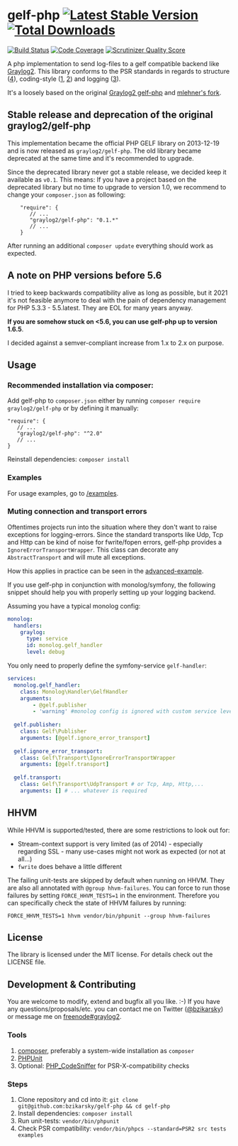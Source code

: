 gelf-php [![Latest Stable Version](https://img.shields.io/packagist/v/graylog2/gelf-php.svg?style=flat-square)](https://packagist.org/packages/graylog2/gelf-php) [![Total Downloads](https://img.shields.io/packagist/dt/graylog2/gelf-php.svg?style=flat-square)](https://packagist.org/packages/graylog2/gelf-php) 
========
[![Build Status](https://img.shields.io/travis/com/bzikarsky/gelf-php.svg?style=flat-square)](https://travis-ci.com/bzikarsky/gelf-php)
[![Code Coverage](https://img.shields.io/scrutinizer/coverage/g/bzikarsky/gelf-php.svg?style=flat-square)](https://scrutinizer-ci.com/g/bzikarsky/gelf-php/)
[![Scrutinizer Quality Score](https://img.shields.io/scrutinizer/g/bzikarsky/gelf-php.svg?style=flat-square)](https://scrutinizer-ci.com/g/bzikarsky/gelf-php/)


A php implementation to send log-files to a gelf compatible backend like [Graylog2](http://graylog2.org/).
This library conforms to the PSR standards in regards to structure ([4](http://www.php-fig.org/psr/psr-4/)),
coding-style ([1](https://github.com/php-fig/fig-standards/blob/master/accepted/PSR-1-basic-coding-standard.md),
[2](https://github.com/php-fig/fig-standards/blob/master/accepted/PSR-2-coding-style-guide.md))
and logging ([3](https://github.com/php-fig/fig-standards/blob/master/accepted/PSR-3-logger-interface.md)).

It's a loosely based on the original [Graylog2 gelf-php](https://github.com/Graylog2/gelf-php)
and [mlehner's fork](https://github.com/mlehner/gelf-php).

Stable release and deprecation of the original graylog2/gelf-php
----------------------------------------------------------------

This implementation became the official PHP GELF library on 2013-12-19 and is now released as `graylog2/gelf-php`.
The old library became deprecated at the same time and it's recommended to upgrade.

Since the deprecated library never got a stable release, we decided keep it available as `v0.1`. This means:
If you have a project based on the deprecated library but no time to upgrade to version 1.0, we recommend to change your
`composer.json` as following:

        "require": {
           // ...
           "graylog2/gelf-php": "0.1.*"
           // ...
        }

After running an additional `composer update` everything should work as expected.

A note on PHP versions before 5.6
---------------------------------

I tried to keep backwards compatibility alive as long as possible, but it 2021 it's not feasible anymore to deal with the
pain of dependency management for PHP 5.3.3 - 5.5.latest. They are EOL for many years anyway.

**If you are somehow stuck on <5.6, you can use gelf-php up to version 1.6.5**.

I decided against a semver-compliant increase from 1.x to 2.x on purpose. 

Usage
-----

### Recommended installation via composer:

Add gelf-php to `composer.json` either by running `composer require graylog2/gelf-php` or by defining it manually:

    "require": {
       // ...
       "graylog2/gelf-php": "^2.0"
       // ...
    }

Reinstall dependencies: `composer install`

### Examples

For usage examples, go to [/examples](https://github.com/bzikarsky/gelf-php/tree/master/examples).

### Muting connection and transport errors

Oftentimes projects run into the situation where they don't want to raise exceptions for logging-errors. Since
the standard transports like Udp, Tcp and Http can be kind of noise for fwrite/fopen errors, gelf-php provides
a `IgnoreErrorTransportWrapper`. This class can decorate any `AbstractTransport` and will mute all exceptions.

How this applies in practice can be seen in the [advanced-example](https://github.com/bzikarsky/gelf-php/blob/master/examples/advanced.php#L18-L20).

If you use gelf-php in conjunction with monolog/symfony, the following snippet should help you with properly setting up your logging backend.

Assuming you have a typical monolog config:

```yml
monolog:
  handlers:
    graylog:
      type: service
      id: monolog.gelf_handler
      level: debug
```

You only need to properly define the symfony-service `gelf-handler`:

```yml
services:
  monolog.gelf_handler:
    class: Monolog\Handler\GelfHandler
    arguments:
        - @gelf.publisher
        - 'warning' #monolog config is ignored with custom service level has to be redefined here (default : debug), you should probably use parameters eg: '%gelf_level%'
    
  gelf.publisher:
    class: Gelf\Publisher
    arguments: [@gelf.ignore_error_transport]
    
  gelf.ignore_error_transport:
    class: Gelf\Transport\IgnoreErrorTransportWrapper
    arguments: [@gelf.transport]
    
  gelf.transport:
    class: Gelf\Transport\UdpTransport # or Tcp, Amp, Http,...
    arguments: [] # ... whatever is required
```





HHVM
----

While HHVM is supported/tested, there are some restrictions to look out for:
- Stream-context support is very limited (as of 2014) - especially regarding SSL - many use-cases might not work as expected (or not at all...)
- `fwrite` does behave a little different

The failing unit-tests are skipped by default when running on HHVM. They are also all annotated with `@group hhvm-failures`.
You can force to run those failures by setting `FORCE_HHVM_TESTS=1` in the environment. Therefore you can specifically check
the state of HHVM failures by running:

    FORCE_HHVM_TESTS=1 hhvm vendor/bin/phpunit --group hhvm-failures


License
-------

The library is licensed under the MIT license. For details check out the LICENSE file.


Development & Contributing
--------------------------

You are welcome to modify, extend and bugfix all you like. :-)
If you have any questions/proposals/etc. you can contact me on Twitter ([@bzikarsky](https://twitter.com/bzikarsky)) or message me on [freenode#graylog2](irc://irc.freenode.net#graylog2).

### Tools
1. [composer](http://getcomposer.org), preferably a system-wide installation as `composer`
2. [PHPUnit](http://phpunit.de/manual/current/en/installation.html)
3. Optional: [PHP_CodeSniffer](https://github.com/squizlabs/PHP_CodeSniffer) for PSR-X-compatibility checks

### Steps
1. Clone repository and cd into it: `git clone git@github.com:bzikarsky/gelf-php && cd gelf-php`
2. Install dependencies: `composer install`
3. Run unit-tests: `vendor/bin/phpunit`
4. Check PSR compatibility: `vendor/bin/phpcs --standard=PSR2 src tests examples`
